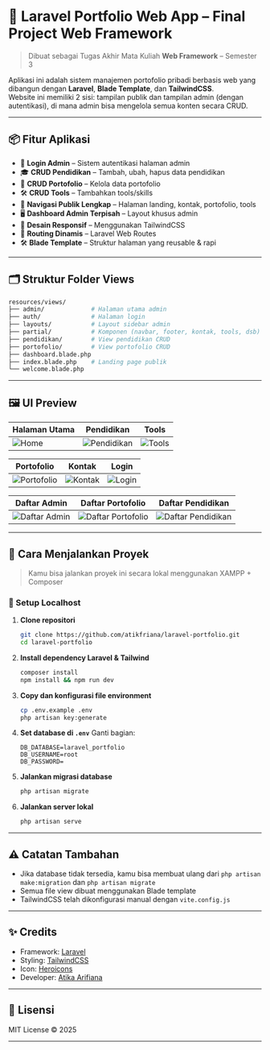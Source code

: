# 🎨 Laravel Portfolio Web App – Final Project Web Framework

> Dibuat sebagai Tugas Akhir Mata Kuliah **Web Framework** – Semester 3  

Aplikasi ini adalah sistem manajemen portofolio pribadi berbasis web yang dibangun dengan **Laravel**, **Blade Template**, dan **TailwindCSS**.  
Website ini memiliki 2 sisi: tampilan publik dan tampilan admin (dengan autentikasi), di mana admin bisa mengelola semua konten secara CRUD.

---

## 📦 Fitur Aplikasi

- 🔐 **Login Admin** – Sistem autentikasi halaman admin
- 🎓 **CRUD Pendidikan** – Tambah, ubah, hapus data pendidikan
- 💼 **CRUD Portofolio** – Kelola data portofolio
- 🛠️ **CRUD Tools** – Tambahkan tools/skills
- 🧭 **Navigasi Publik Lengkap** – Halaman landing, kontak, portofolio, tools
- 🖥️ **Dashboard Admin Terpisah** – Layout khusus admin
- 🎨 **Desain Responsif** – Menggunakan TailwindCSS
- 🔧 **Routing Dinamis** – Laravel Web Routes
- 🛠️ **Blade Template** – Struktur halaman yang reusable & rapi

---

## 🗂️ Struktur Folder Views

```bash
resources/views/
├── admin/             # Halaman utama admin
├── auth/              # Halaman login
├── layouts/           # Layout sidebar admin
├── partial/           # Komponen (navbar, footer, kontak, tools, dsb)
├── pendidikan/        # View pendidikan CRUD
├── portofolio/        # View portofolio CRUD
├── dashboard.blade.php
├── index.blade.php    # Landing page publik
└── welcome.blade.php
````

---

## 🖼️ UI Preview

| Halaman Utama                                                                                     | Pendidikan                                                                                                    | Tools                                                                                               |
| ------------------------------------------------------------------------------------------------- | ------------------------------------------------------------------------------------------------------------- | --------------------------------------------------------------------------------------------------- |
| ![Home](https://raw.githubusercontent.com/atikfriana/laravel-portfolio/main/screenshots/home.png) | ![Pendidikan](https://raw.githubusercontent.com/atikfriana/laravel-portfolio/main/screenshots/pendidikan.png) | ![Tools](https://raw.githubusercontent.com/atikfriana/laravel-portfolio/main/screenshots/tools.png) |

| Portofolio                                                                                                    | Kontak                                                                                                | Login                                                                                               |
| ------------------------------------------------------------------------------------------------------------- | ----------------------------------------------------------------------------------------------------- | --------------------------------------------------------------------------------------------------- |
| ![Portofolio](https://raw.githubusercontent.com/atikfriana/laravel-portfolio/main/screenshots/portofolio.png) | ![Kontak](https://raw.githubusercontent.com/atikfriana/laravel-portfolio/main/screenshots/kontak.png) | ![Login](https://raw.githubusercontent.com/atikfriana/laravel-portfolio/main/screenshots/login.png) |

| Daftar Admin                                                                                                     | Daftar Portofolio                                                                                                          | Daftar Pendidikan                                                                                                          |
| ---------------------------------------------------------------------------------------------------------------- | -------------------------------------------------------------------------------------------------------------------------- | -------------------------------------------------------------------------------------------------------------------------- |
| ![Daftar Admin](https://raw.githubusercontent.com/atikfriana/laravel-portfolio/main/screenshots/daftaradmin.png) | ![Daftar Portofolio](https://raw.githubusercontent.com/atikfriana/laravel-portfolio/main/screenshots/daftarportofolio.png) | ![Daftar Pendidikan](https://raw.githubusercontent.com/atikfriana/laravel-portfolio/main/screenshots/daftarpendidikan.png) |

---

## 🚀 Cara Menjalankan Proyek

> Kamu bisa jalankan proyek ini secara lokal menggunakan XAMPP + Composer

### 🔧 Setup Localhost

1. **Clone repositori**

   ```bash
   git clone https://github.com/atikfriana/laravel-portfolio.git
   cd laravel-portfolio
   ```

2. **Install dependency Laravel & Tailwind**

   ```bash
   composer install
   npm install && npm run dev
   ```

3. **Copy dan konfigurasi file environment**

   ```bash
   cp .env.example .env
   php artisan key:generate
   ```

4. **Set database di `.env`**
   Ganti bagian:

   ```
   DB_DATABASE=laravel_portfolio
   DB_USERNAME=root
   DB_PASSWORD=
   ```

5. **Jalankan migrasi database**

   ```bash
   php artisan migrate
   ```

6. **Jalankan server lokal**

   ```bash
   php artisan serve
   ```

---

## ⚠️ Catatan Tambahan

* Jika database tidak tersedia, kamu bisa membuat ulang dari `php artisan make:migration` dan `php artisan migrate`
* Semua file view dibuat menggunakan Blade template
* TailwindCSS telah dikonfigurasi manual dengan `vite.config.js`

---

## ✨ Credits

* Framework: [Laravel](https://laravel.com/)
* Styling: [TailwindCSS](https://tailwindcss.com/)
* Icon: [Heroicons](https://heroicons.com/)
* Developer: [Atika Arifiana](https://github.com/atikfriana)

---

## 📄 Lisensi

MIT License © 2025

---

````
